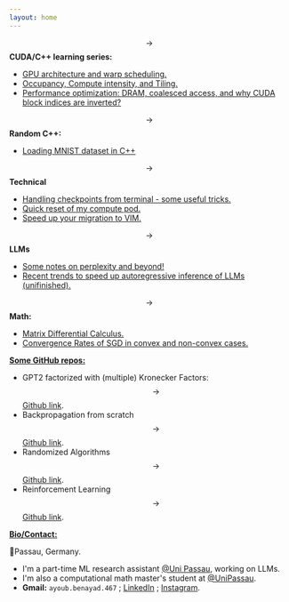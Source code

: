 ```yaml
---
layout: home
---
```



$$\rightarrow$$ **CUDA/C++ learning series:** 
* [GPU architecture and warp scheduling.](/blogs/gpu-architecture/)
* [Occupancy, Compute intensity, and Tiling.](/blogs/on-chip-memory/)
* [Performance optimization: DRAM, coalesced access, and why CUDA block indices are inverted?](/blogs/cuda-performance/)

$$\rightarrow$$ **Random C++:** 
* [Loading MNIST dataset in C++](/blogs/mnist-cpp/)

$$\rightarrow$$ **Technical** 
* [Handling checkpoints from terminal - some useful tricks.](/blogs/linux)
* [Quick reset of my compute pod.](/blogs/container)
* [Speed up your migration to VIM.](/blogs/vim)

$$\rightarrow$$ **LLMs** 
* [Some notes on perplexity and beyond!](/blogs/ppl)
* [Recent trends to speed up autoregressive inference of LLMs (unifinished).](/blogs/fastinference)

$$\rightarrow$$ **Math:** 
* [Matrix Differential Calculus.](/blogs/enter_the_matrix)
* [Convergence Rates of SGD in convex and non-convex cases.](/blogs/SGD)

<ins>**Some GitHub repos:**</ins>

* GPT2 factorized with (multiple) Kronecker Factors: $$\rightarrow$$ [Github link](https://github.com/eigenAyoub/krony-PT).
* Backpropagation from scratch $$\rightarrow$$ [Github link](https://github.com/eigenAyoub/check-your-gradients).
* Randomized Algorithms $$\rightarrow$$ [Github link](https://github.com/eigenAyoub/randomised-algorithms). 
* Reinforcement Learning $$\rightarrow$$ [Github link](https://github.com/eigenAyoub/reinforcement-learning).

<ins>**Bio/Contact:**</ins>

 📍Passau, Germany. 
* I'm a part-time ML research assistant [@Uni Passau](https://www.fim.uni-passau.de/data-science/team), working on LLMs. 
* I'm also a computational math master's student at [@UniPassau](https://www.uni-passau.de/en/msc-compmaths). 
* **Gmail:** `ayoub.benayad.467` ;  [LinkedIn](https://www.linkedin.com/in/benayad/) ; [Instagram](https://www.instagram.com/curl.ayoub/).
